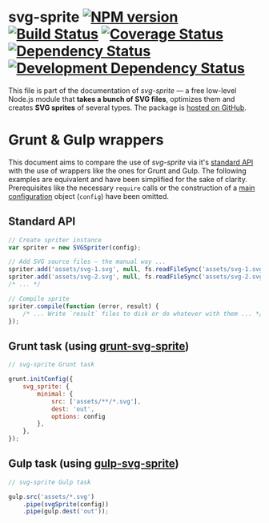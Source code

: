 svg-sprite [![NPM version][npm-image]][npm-url] [![Build Status][ci-image]][ci-url] [![Coverage Status][coveralls-image]][coveralls-url] [![Dependency Status][depstat-image]][depstat-url] [![Development Dependency Status][devdepstat-image]][devdepstat-url]
==========

This file is part of the documentation of *svg-sprite* — a free low-level Node.js module that **takes a bunch of SVG files**, optimizes them and creates **SVG sprites** of several types. The package is [hosted on GitHub](https://github.com/svg-sprite/svg-sprite).


# Grunt & Gulp wrappers

This document aims to compare the use of *svg-sprite* via it's [standard API](api.md) with the use of wrappers like the ones for Grunt and Gulp. The following examples are equivalent and have been simplified for the sake of clarity. Prerequisites like the necessary `require` calls or the construction of a [main configuration](configuration.md) object (`config`) have been omitted.

## Standard API 

```javascript
// Create spriter instance
var spriter = new SVGSpriter(config);

// Add SVG source files — the manual way ...
spriter.add('assets/svg-1.svg', null, fs.readFileSync('assets/svg-1.svg', { encoding: 'utf-8' }));
spriter.add('assets/svg-2.svg', null, fs.readFileSync('assets/svg-2.svg', { encoding: 'utf-8' }));
/* ... */

// Compile sprite
spriter.compile(function (error, result) {
    /* ... Write `result` files to disk or do whatever with them ... */
});
```

## Grunt task (using [grunt-svg-sprite](https://github.com/jkphl/grunt-svg-sprite))

```javascript
// svg-sprite Grunt task

grunt.initConfig({
    svg_sprite: {
        minimal: {
            src: ['assets/**/*.svg'],
            dest: 'out',
            options: config
        },
    },
});
```

## Gulp task (using [gulp-svg-sprite](https://github.com/jkphl/gulp-svg-sprite))

```javascript
// svg-sprite Gulp task

gulp.src('assets/*.svg')
    .pipe(svgSprite(config))
    .pipe(gulp.dest('out'));
```


[npm-url]: https://npmjs.org/package/svg-sprite
[npm-image]: https://img.shields.io/npm/v/svg-sprite

[ci-url]: https://github.com/svg-sprite/svg-sprite/actions?query=workflow%3ATests+branch%3Amaster
[ci-image]: https://img.shields.io/github/workflow/status/svg-sprite/svg-sprite/Tests/master

[coveralls-url]: https://coveralls.io/github/svg-sprite/svg-sprite?branch=master
[coveralls-image]: https://img.shields.io/coveralls/github/svg-sprite/svg-sprite/master

[depstat-url]: https://david-dm.org/svg-sprite/svg-sprite
[depstat-image]: https://img.shields.io/david/svg-sprite/svg-sprite
[devdepstat-url]: https://david-dm.org/svg-sprite/svg-sprite?type=dev
[devdepstat-image]: https://img.shields.io/david/dev/svg-sprite/svg-sprite
